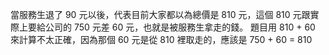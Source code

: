 當服務生退了 90 元以後，代表目前大家都以為總價是 810 元，這個 810 元跟實際上要給公司的 750 元差 60 元，也就是被服務生拿走的錢。
題目用 810 + 60 來計算不太正確，因為那個 60 元是從 810 裡取走的，應該是 750 + 60 = 810
